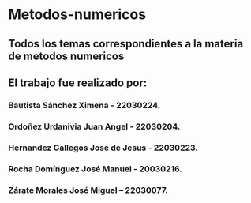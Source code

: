# Metodos-numericos
## Todos los temas correspondientes a la materia de metodos numericos

##  El trabajo fue realizado por:
### Bautista Sánchez Ximena - 22030224.
### Ordoñez Urdanivia Juan Angel - 22030204.
### Hernandez Gallegos Jose de Jesus - 22030223.
### Rocha Domínguez José Manuel - 20030216.
### Zárate Morales José Miguel – 22030077.
